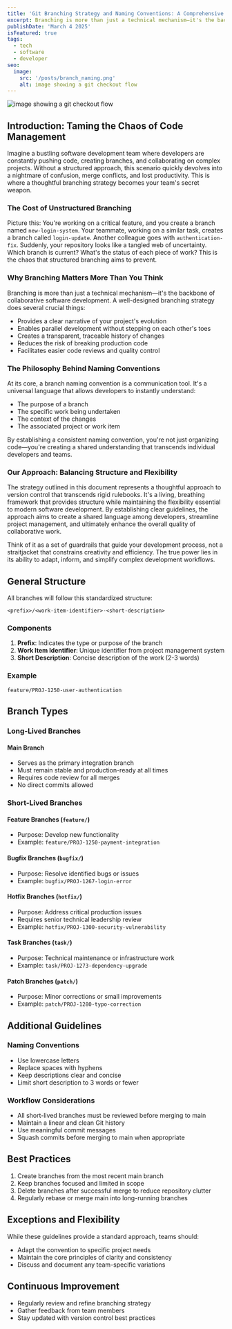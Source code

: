 ```yaml
---
title: 'Git Branching Strategy and Naming Conventions: A Comprehensive Guide'
excerpt: Branching is more than just a technical mechanism—it's the backbone of collaborative software development.
publishDate: 'March 4 2025'
isFeatured: true
tags:
  - tech
  - software
  - developer
seo:
  image:
    src: '/posts/branch_naming.png'
    alt: image showing a git checkout flow
---
```


![image showing a git checkout flow](/posts/branch_naming.png)

## Introduction: Taming the Chaos of Code Management

Imagine a bustling software development team where developers are constantly pushing code, creating branches, and collaborating on complex projects. Without a structured approach, this scenario quickly devolves into a nightmare of confusion, merge conflicts, and lost productivity. This is where a thoughtful branching strategy becomes your team's secret weapon.

### The Cost of Unstructured Branching

Picture this: You're working on a critical feature, and you create a branch named `new-login-system`. Your teammate, working on a similar task, creates a branch called `login-update`. Another colleague goes with `authentication-fix`. Suddenly, your repository looks like a tangled web of uncertainty. Which branch is current? What's the status of each piece of work? This is the chaos that structured branching aims to prevent.

### Why Branching Matters More Than You Think

Branching is more than just a technical mechanism—it's the backbone of collaborative software development. A well-designed branching strategy does several crucial things:

- Provides a clear narrative of your project's evolution
- Enables parallel development without stepping on each other's toes
- Creates a transparent, traceable history of changes
- Reduces the risk of breaking production code
- Facilitates easier code reviews and quality control

### The Philosophy Behind Naming Conventions

At its core, a branch naming convention is a communication tool. It's a universal language that allows developers to instantly understand:

- The purpose of a branch
- The specific work being undertaken
- The context of the changes
- The associated project or work item

By establishing a consistent naming convention, you're not just organizing code—you're creating a shared understanding that transcends individual developers and teams.

### Our Approach: Balancing Structure and Flexibility

The strategy outlined in this document represents a thoughtful approach to version control that transcends rigid rulebooks. It's a living, breathing framework that provides structure while maintaining the flexibility essential to modern software development. By establishing clear guidelines, the approach aims to create a shared language among developers, streamline project management, and ultimately enhance the overall quality of collaborative work.

Think of it as a set of guardrails that guide your development process, not a straitjacket that constrains creativity and efficiency. The true power lies in its ability to adapt, inform, and simplify complex development workflows.

## General Structure

All branches will follow this standardized structure:

```
<prefix>/<work-item-identifier>-<short-description>
```

### Components

1. **Prefix**: Indicates the type or purpose of the branch
2. **Work Item Identifier**: Unique identifier from project management system
3. **Short Description**: Concise description of the work (2-3 words)

### Example

```
feature/PROJ-1250-user-authentication
```

## Branch Types

### Long-Lived Branches

#### Main Branch

- Serves as the primary integration branch
- Must remain stable and production-ready at all times
- Requires code review for all merges
- No direct commits allowed

### Short-Lived Branches

#### Feature Branches (`feature/`)

- Purpose: Develop new functionality
- Example: `feature/PROJ-1250-payment-integration`

#### Bugfix Branches (`bugfix/`)

- Purpose: Resolve identified bugs or issues
- Example: `bugfix/PROJ-1267-login-error`

#### Hotfix Branches (`hotfix/`)

- Purpose: Address critical production issues
- Requires senior technical leadership review
- Example: `hotfix/PROJ-1300-security-vulnerability`

#### Task Branches (`task/`)

- Purpose: Technical maintenance or infrastructure work
- Example: `task/PROJ-1273-dependency-upgrade`

#### Patch Branches (`patch/`)

- Purpose: Minor corrections or small improvements
- Example: `patch/PROJ-1280-typo-correction`

## Additional Guidelines

### Naming Conventions

- Use lowercase letters
- Replace spaces with hyphens
- Keep descriptions clear and concise
- Limit short description to 3 words or fewer

### Workflow Considerations

- All short-lived branches must be reviewed before merging to main
- Maintain a linear and clean Git history
- Use meaningful commit messages
- Squash commits before merging to main when appropriate

## Best Practices

1. Create branches from the most recent main branch
2. Keep branches focused and limited in scope
3. Delete branches after successful merge to reduce repository clutter
4. Regularly rebase or merge main into long-running branches

## Exceptions and Flexibility

While these guidelines provide a standard approach, teams should:

- Adapt the convention to specific project needs
- Maintain the core principles of clarity and consistency
- Discuss and document any team-specific variations

## Continuous Improvement

- Regularly review and refine branching strategy
- Gather feedback from team members
- Stay updated with version control best practices
